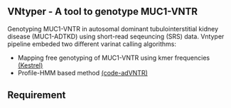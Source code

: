 ## VNtyper - A tool to genotype MUC1-VNTR 
Genotyping MUC1-VNTR in autosomal dominant tubulointerstitial kidney disease (MUC1-ADTKD) using short-read seqeuncing (SRS) data. Vntyper pipeline embeded two different varinat calling algorithms:
- Mapping free genotyping of MUC1-VNTR using kmer frequencies [(Kestrel)](https://github.com/paudano/kestrel)
- Profile-HMM based method [(code-adVNTR)](https://github.com/mehrdadbakhtiari/adVNTR/tree/enhanced_hmm)

## Requirement


